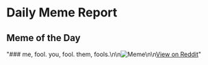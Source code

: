 # Daily Meme Report

## Meme of the Day
"### me, fool. you, fool. them, fools.\n\n![Meme](https://i.redd.it/yqsltn336ase1.png)\n\n[View on Reddit](https://redd.it/1jp5gre)"
